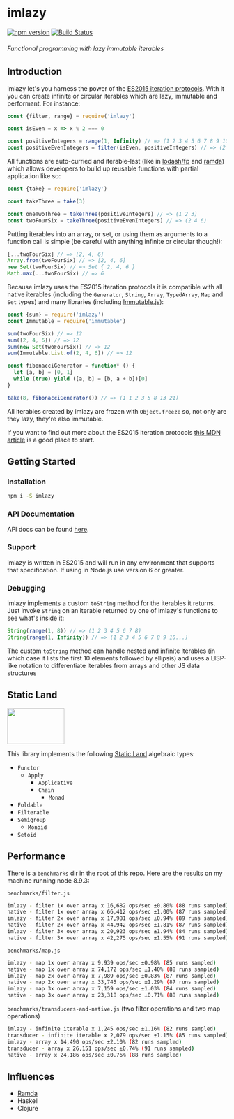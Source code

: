 # imlazy

[![npm version](https://badge.fury.io/js/imlazy.svg)](https://badge.fury.io/js/imlazy)
[![Build Status](https://travis-ci.org/benji6/imlazy.svg?branch=master)](https://travis-ci.org/benji6/imlazy)

###### Functional programming with lazy immutable iterables

## Introduction

imlazy let's you harness the power of the [ES2015 iteration protocols](https://developer.mozilla.org/en-US/docs/Web/JavaScript/Reference/Iteration_protocols). With it you can create infinite or circular iterables which are lazy, immutable and performant. For instance:

```js
const {filter, range} = require('imlazy')

const isEven = x => x % 2 === 0

const positiveIntegers = range(1, Infinity) // => (1 2 3 4 5 6 7 8 9 10...)
const positiveEvenIntegers = filter(isEven, positiveIntegers) // => (2 4 6 8 10 12 14 16 18 20...)
```

All functions are auto-curried and iterable-last (like in [lodash/fp](https://github.com/lodash/lodash/wiki/FP-Guide) and [ramda](http://ramdajs.com/)) which allows developers to build up reusable functions with partial application like so:

```js
const {take} = require('imlazy')

const takeThree = take(3)

const oneTwoThree = takeThree(positiveIntegers) // => (1 2 3)
const twoFourSix = takeThree(positiveEvenIntegers) // => (2 4 6)
```

Putting iterables into an array, or set, or using them as arguments to a function call is simple (be careful with anything infinite or circular though!):

```js
[...twoFourSix] // => [2, 4, 6]
Array.from(twoFourSix) // => [2, 4, 6]
new Set(twoFourSix) // => Set { 2, 4, 6 }
Math.max(...twoFourSix) // => 6
```

Because imlazy uses the ES2015 iteration protocols it is compatible with all native iterables (including the `Generator`, `String`, `Array`, `TypedArray`, `Map` and `Set` types) and many libraries (including [Immutable.js](https://github.com/facebook/immutable-js)):

```js
const {sum} = require('imlazy')
const Immutable = require('immutable')

sum(twoFourSix) // => 12
sum([2, 4, 6]) // => 12
sum(new Set(twoFourSix)) // => 12
sum(Immutable.List.of(2, 4, 6)) // => 12

const fibonacciGenerator = function* () {
  let [a, b] = [0, 1]
  while (true) yield ([a, b] = [b, a + b])[0]
}

take(8, fibonacciGenerator()) // => (1 1 2 3 5 8 13 21)
```

All iterables created by imlazy are frozen with `Object.freeze` so, not only are they lazy, they're also immutable.

If you want to find out more about the ES2015 iteration protocols [this MDN article](https://developer.mozilla.org/en-US/docs/Web/JavaScript/Reference/Iteration_protocols) is a good place to start.

## Getting Started

### Installation

```sh
npm i -S imlazy
```

### API Documentation

API docs can be found [here](https://benji6.github.io/imlazy).

### Support

imlazy is written in ES2015 and will run in any environment that supports that specification. If using in Node.js use version 6 or greater.

### Debugging

imlazy implements a custom `toString` method for the iterables it returns. Just invoke `String` on an iterable returned by one of imlazy's functions to see what's inside it:

```js
String(range(1, 8)) // => (1 2 3 4 5 6 7 8)
String(range(1, Infinity)) // => (1 2 3 4 5 6 7 8 9 10...)
```

The custom `toString` method can handle nested and infinite iterables (in which case it lists the first 10 elements followed by ellipsis) and uses a LISP-like notation to differentiate iterables from arrays and other JS data structures

## Static Land

<a href="https://github.com/rpominov/static-land"><img width="131" height="82" src="https://raw.githubusercontent.com/rpominov/static-land/master/logo/logo.png" /></a>

This library implements the following [Static Land](https://github.com/rpominov/static-land) algebraic types:
- `Functor`
  - `Apply`
    - `Applicative`
    - `Chain`
      - `Monad`
- `Foldable`
- `Filterable`
- `Semigroup`
  - `Monoid`
- `Setoid`

## Performance

There is a `benchmarks` dir in the root of this repo. Here are the results on my machine running node 8.9.3:

`benchmarks/filter.js`
```sh
imlazy - filter 1x over array x 16,682 ops/sec ±0.80% (88 runs sampled)
native - filter 1x over array x 66,412 ops/sec ±1.00% (87 runs sampled)
imlazy - filter 2x over array x 17,981 ops/sec ±0.94% (89 runs sampled)
native - filter 2x over array x 44,942 ops/sec ±1.81% (87 runs sampled)
imlazy - filter 3x over array x 20,923 ops/sec ±1.94% (84 runs sampled)
native - filter 3x over array x 42,275 ops/sec ±1.55% (91 runs sampled)
```

`benchmarks/map.js`
```sh
imlazy - map 1x over array x 9,939 ops/sec ±0.98% (85 runs sampled)
native - map 1x over array x 74,172 ops/sec ±1.40% (88 runs sampled)
imlazy - map 2x over array x 7,989 ops/sec ±0.83% (87 runs sampled)
native - map 2x over array x 33,745 ops/sec ±1.29% (87 runs sampled)
imlazy - map 3x over array x 7,159 ops/sec ±1.03% (84 runs sampled)
native - map 3x over array x 23,318 ops/sec ±0.71% (88 runs sampled)
```

`benchmarks/transducers-and-native.js` (two filter operations and two map operations)
```sh
imlazy - infinite iterable x 1,245 ops/sec ±1.16% (82 runs sampled)
transducer - infinite iterable x 2,079 ops/sec ±1.15% (85 runs sampled)
imlazy - array x 14,490 ops/sec ±2.10% (82 runs sampled)
transducer - array x 26,151 ops/sec ±0.74% (91 runs sampled)
native - array x 24,186 ops/sec ±0.76% (88 runs sampled)
```

## Influences

- [Ramda](https://github.com/ramda/ramda)
- Haskell
- Clojure
